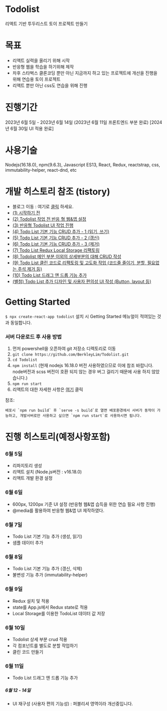 # Todolist
리액트 기반 투두리스트 토이 프로젝트 만들기

# 목표
- 리액트 실력을 올리기 위해 시작
- 반응형 웹을 학습을 하기위해 제작
- 차후 스타벅스 클론코딩 뿐만 아닌 지금까지 하고 있는 프로젝트에 개선을 진행을 위해 연습용 토이 프로젝트
- 리액트 뿐만 아닌 css도 연습을 위해 진행

# 진행기간
2023년 6월 5일 - 2023년 6월 14일 
(2023년 6월 11일 프론트엔드 부분 완료)
[2024년 6월 30일 UI 적용 완료]

# 사용기술
Nodejs(16.18.0), npm(9.6.3), Javascript ES13, React, Redux, reactstrap, css, immutability-helper, react-dnd, etc

# 개발 히스토리 참조 (tistory)
- 블로그 이동 : 여기로 [클릭](https://berkley.tistory.com/category/Github%20%ED%94%84%EB%A1%9C%EC%A0%9D%ED%8A%B8/todolist%EB%B0%98%EC%9D%91%ED%98%95%EC%9B%B9%EC%95%B1) 하세요.
- [(1) 시작하기 전](https://berkley.tistory.com/5)
- [(2) Todolist 작업 전 반응 형 웹&앱 설정](https://berkley.tistory.com/6)
- [(3) 반응형 Todolist UI 작업 진행](https://berkley.tistory.com/7)
- [(4) Todo List 기본 기능 CRUD 추가 - 1 (읽기, 쓰기)](https://berkley.tistory.com/8)
- [(5) Todo List 기본 기능 CRUD 추가 - 2 (갱신)](https://berkley.tistory.com/9)
- [(6) Todo List 기본 기능 CRUD 추가 - 3 (제거)](https://berkley.tistory.com/10)
- [(7) Todo List Redux Local Storage 리팩토링](https://berkley.tistory.com/11) 
- [(8) Todolist 메인 부분 이외의 상세부분의 대해 CRUD 작성](https://berkley.tistory.com/12)
- [(9) Todo List 클린 코드로 리팩토링 및 고도화 작업 (코드줄 줄이기, 분할, 필요없는 주석 제거 등)](https://berkley.tistory.com/13)
- [(10) Todo List 드래그 앤 드롭 기능 추가](https://berkley.tistory.com/15)
- [(별첨) Todo List 추가 디자인 및 사용자 편의성 UI 작성 (Button, layout 등)](https://berkley.tistory.com/14)


# Getting Started 
`$ npx create-react-app todolist`  설치 시 Getting Started 메뉴얼이 적여있는 것과 동일합니다.

### 서버 다운로드 후 사용 방법
1) 먼저 powershell을 오픈하여 git 저장소 디렉토리로 이동
2) `git clone https://github.com/BerkleyLim/Todolist.git`
3) `cd Todolist`
4) `npm install` (현재 nodejs 16.18.0 버전 사용하였으므로 이에 참조 바랍니다. node버전과 scss 버전이 호환 되지 않는 경우 버그 걸리기 때문에 사용 하지 않았습니다.)
5) `npm run start`
6) 리액트의 대한 자세한 사항은 [여기](todolist\README.md) 클릭 

참조:
``` 
배포시 `npm run build` 후 `serve -s build`로 열면 배포환경에서 서버가 동작이 가능하고, 개발서버로만 사용하고 싶으면 `npm run start`로 사용하시면 됩니다.
```

# 진행 히스토리(예정사항포함)
### 6월 5일
- 리파지토리 생성
- 리액트 설치 (Node.js버전 : v16.18.0)
- 리액트 개발 환경 설정

### 6월 6일
- 600px, 1200px 기준 UI 설정 (반응형 웹&앱 습득을 위한 연습 필요 사항 진행)
- @media를 활용하여 반응형 웹&앱 UI 제작하였다.

### 6월 7일
- Todo List 기본 기능 추가 (생성, 읽기)
- 샘플 데이터 추가

### 6월 8일
- Todo List 기본 기능 추가 (갱신, 삭제)
- 불변성 기능 추가 (immutability-helper)


### 6월 9일
- Redux 설치 및 적용 
- state를 App.js에서 Redux state로 적용
- Local Storage를 이용한 TodoList 데이터 값 저장


### 6월 10일
- Todolist 상세 부분 crud 적용
- 각 컴포넌트를 별도로 분할 작업하기
- 클린 코드 만들기


### 6월 11일
- Todo List 드래그 앤 드롭 기능 추가

##### 6월 12 - 14일
- UI 재구성 (사용자 편의 기능성) : 퍼블리셔 영역이라 개선중입니다.

